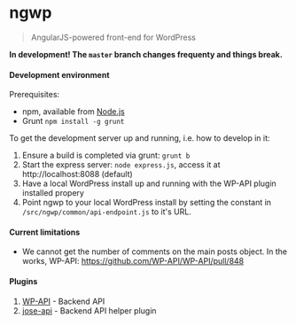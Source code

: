 # ngwp

> AngularJS-powered front-end for WordPress

__In development! The `master` branch changes frequenty and things break.__


#### Development environment

Prerequisites:

- npm, available from [Node.js](https://nodejs.org/)
- Grunt `npm install -g grunt`


To get the development server up and running, i.e. how to develop in it:

1. Ensure a build is completed via grunt: `grunt b`
2. Start the express server: `node express.js`, access it at http://localhost:8088 (default)
3. Have a local WordPress install up and running with the WP-API plugin installed propery
4. Point ngwp to your local WordPress install by setting the constant in `/src/ngwp/common/api-endpoint.js` to it's URL.


#### Current limitations

- We cannot get the number of comments on the main posts object. In the works, WP-API: https://github.com/WP-API/WP-API/pull/848


#### Plugins

1. [WP-API](https://github.com/WP-API/WP-API) - Backend API
2. [jose-api](https://github.com/Shelob9/josie-api) - Backend API helper plugin
